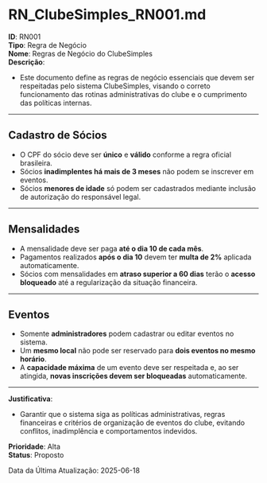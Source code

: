 # RN_ClubeSimples_RN001.md

**ID**: RN001  
**Tipo**: Regra de Negócio  
**Nome**: Regras de Negócio do ClubeSimples  
**Descrição**:  
- Este documento define as regras de negócio essenciais que devem ser respeitadas pelo sistema ClubeSimples, visando o correto funcionamento das rotinas administrativas do clube e o cumprimento das políticas internas.

---

## Cadastro de Sócios

- O CPF do sócio deve ser **único** e **válido** conforme a regra oficial brasileira.
- Sócios **inadimplentes há mais de 3 meses** não podem se inscrever em eventos.
- Sócios **menores de idade** só podem ser cadastrados mediante inclusão de autorização do responsável legal.

---

## Mensalidades

- A mensalidade deve ser paga **até o dia 10 de cada mês**.
- Pagamentos realizados **após o dia 10** devem ter **multa de 2%** aplicada automaticamente.
- Sócios com mensalidades em **atraso superior a 60 dias** terão o **acesso bloqueado** até a regularização da situação financeira.

---

## Eventos

- Somente **administradores** podem cadastrar ou editar eventos no sistema.
- Um **mesmo local** não pode ser reservado para **dois eventos no mesmo horário**.
- A **capacidade máxima** de um evento deve ser respeitada e, ao ser atingida, **novas inscrições devem ser bloqueadas** automaticamente.

---

**Justificativa**:  
- Garantir que o sistema siga as políticas administrativas, regras financeiras e critérios de organização de eventos do clube, evitando conflitos, inadimplência e comportamentos indevidos.

**Prioridade**: Alta  
**Status**: Proposto


Data da Última Atualização: 2025-06-18
